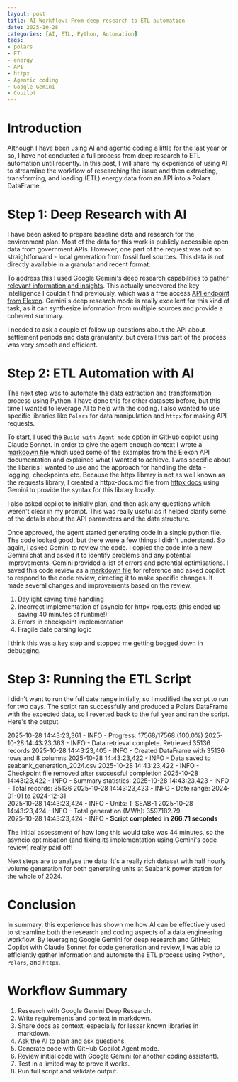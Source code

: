 ```yaml
---
layout: post
title: AI Workflow: From deep research to ETL automation
date: 2025-10-28
categories: [AI, ETL, Python, Automation]
tags:
- polars
- ETL
- energy
- API
- httpx
- Agentic coding
- Google Gemini
- Copilot
---
```


# Introduction

Although I have been using AI and agentic coding a little for the last year or so, I have not conducted a full process from deep research to ETL automation until recently. In this post, I will share my experience of using AI to streamline the workflow of researching the issue and then extracting, transforming, and loading (ETL) energy data from an API into a Polars DataFrame.

# Step 1: Deep Research with AI

I have been asked to prepare baseline data and research for the environment plan. Most of the data for this work is publicly accessible open data from government APIs. However, one part of the request was not so straightforward - local generation from fossil fuel sources. This data is not directly available in a granular and recent format.

To address this I used Google Gemini's deep research capabilities to gather [relevant information and insights](https://docs.google.com/document/d/1i10Uhdt-7VwZqHamycNXagK0OZ7wpPZPSpJYha6xCrE/edit?usp=sharing). This actually uncovered the key intelligence I couldn't find previously, which was a free access [API endpoint from Elexon](https://bmrs.elexon.co.uk/api-documentation/endpoint/datasets/B1610). Gemini's deep research mode is really excellent for this kind of task, as it can synthesize information from multiple sources and provide a coherent summary.

I needed to ask a couple of follow up questions about the API about settlement periods and data granularity, but overall this part of the process was very smooth and efficient.

# Step 2: ETL Automation with AI

The next step was to automate the data extraction and transformation process using Python. I have done this for other datasets before, but this time I wanted to leverage AI to help with the coding. I also wanted to use specific libraries like `Polars` for data manipulation and `httpx` for making API requests.

To start, I used the `Build with Agent mode` option in GitHub copilot using Claude Sonnet. In order to give the agent enough context I wrote a [markdown file](https://github.com/stevecrawshaw/environment-plan-evidence/blob/main/seabank-generation.md) which used some of the examples from the Elexon API documentation and explained what I wanted to achieve. I was specific about the libaries I wanted to use and the approach for handling the data - logging, checkpoints etc. Because the httpx library is not as well known as the requests library, I created a httpx-docs.md file from [httpx docs](https://www.python-httpx.org/quickstart/) using Gemini to provide the syntax for this library locally.

I also asked copilot to initially plan, and then ask any questions which weren't clear in my prompt. This was really useful as it helped clarify some of the details about the API parameters and the data structure.

Once approved, the agent started generating code in a single python file. The code looked good, but there were a few things I didn't understand. So again, I asked Gemini to review the code. I copied the code into a new Gemini chat and asked it to identify problems and any potential improvements. Gemini provided a list of errors and potential optimisations. I saved this code review as a [markdown file](https://raw.githubusercontent.com/stevecrawshaw/environment-plan-evidence/refs/heads/main/code-review.md) for reference and asked copilot to respond to the code review, directing it to make specific changes. It made several changes and improvements based on the review.

1. Daylight saving time handling
2. Incorrect implementation of asyncio for httpx requests (this ended up saving 40 minutes of runtime!)
3. Errors in checkpoint implementation
4. Fragile date parsing logic

I think this was a key step and stopped me getting bogged down in debugging.

# Step 3: Running the ETL Script

I didn't want to run the full date range initially, so I modified the script to run for two days. The script ran successfully and produced a Polars DataFrame with the expected data, so I reverted back to the full year and ran the script. Here's the output.

2025-10-28 14:43:23,361 - INFO - Progress: 17568/17568 (100.0%)
2025-10-28 14:43:23,363 - INFO - Data retrieval complete. Retrieved 35136 records
2025-10-28 14:43:23,405 - INFO - Created DataFrame with 35136 rows and 8 columns
2025-10-28 14:43:23,422 - INFO - Data saved to seabank_generation_2024.csv
2025-10-28 14:43:23,422 - INFO - Checkpoint file removed after successful completion
2025-10-28 14:43:23,422 - INFO - Summary statistics:
2025-10-28 14:43:23,423 - INFO -   Total records: 35136
2025-10-28 14:43:23,423 - INFO -   Date range: 2024-01-01 to 2024-12-31  
2025-10-28 14:43:23,424 - INFO -   Units: T_SEAB-1
2025-10-28 14:43:23,424 - INFO -   Total generation (MWh): 3597182.79    
2025-10-28 14:43:23,424 - INFO - **Script completed in 266.71 seconds**

The initial assessment of how long this would take was 44 minutes, so the asyncio optimisation (and fixing its implementation using Gemini's code review) really paid off!

Next steps are to analyse the data. It's a really rich dataset with half hourly volume generation for both generating units at Seabank power station for the whole of 2024.

# Conclusion

In summary, this experience has shown me how AI can be effectively used to streamline both the research and coding aspects of a data engineering workflow. By leveraging Google Gemini for deep research and GitHub Copilot with Claude Sonnet for code generation and review, I was able to efficiently gather information and automate the ETL process using Python, `Polars`, and `httpx`.

# Workflow Summary

1. Research with Google Gemini Deep Research.
2. Write requirements and context in markdown.
3. Share docs as context, especially for lesser known libraries in markdown.
4. Ask the AI to plan and ask questions.
5. Generate code with GitHub Copilot Agent mode.
6. Review initial code with Google Gemini (or another coding assistant).
7. Test in a limited way to prove it works.
8. Run full script and validate output.
